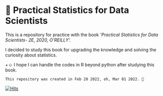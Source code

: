 # 🦀 Practical Statistics for Data Scientists 

This is a repository for practice with the book _'Practical Statistics for Data Scientists- 2E, 2020, O'REILLY'._

I decided to study this book for upgrading the knowledge and solving the curiosity about statistics.

+☺️ I hope I can handle the codes in R beyond python after studying this book.



`This repository was created in Feb 28 2022, oh, Mar 01 2022. 🤔`



[![Hits](https://hits.seeyoufarm.com/api/count/incr/badge.svg?url=https%3A%2F%2Fgithub.com%2FAngela-Park-JE%2FPractical_Statistics&count_bg=%232A7849&title_bg=%231D1C1C&icon=ulule.svg&icon_color=%23E7E7E7&title=hits&edge_flat=false)](https://hits.seeyoufarm.com)
